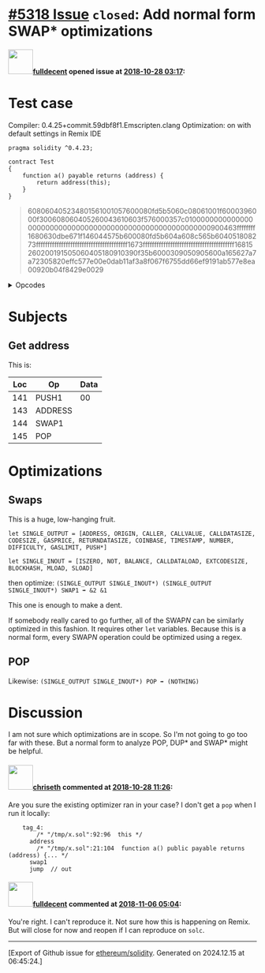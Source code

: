 # [\#5318 Issue](https://github.com/ethereum/solidity/issues/5318) `closed`: Add normal form SWAP* optimizations

#### <img src="https://avatars.githubusercontent.com/u/382183?u=499298f335f6f4f2b2498c3510275590dd8e67fc&v=4" width="50">[fulldecent](https://github.com/fulldecent) opened issue at [2018-10-28 03:17](https://github.com/ethereum/solidity/issues/5318):

# Test case

Compiler: 0.4.25+commit.59dbf8f1.Emscripten.clang
Optimization: on with default settings in Remix IDE

```solidity
pragma solidity ^0.4.23;

contract Test
{
    function a() payable returns (address) {
        return address(this);
    }
}
```

> 608060405234801561001057600080fd5b5060c08061001f6000396000f300608060405260043610603f576000357c0100000000000000000000000000000000000000000000000000000000900463ffffffff1680630dbe671f146044575b600080fd5b604a608c565b604051808273ffffffffffffffffffffffffffffffffffffffff1673ffffffffffffffffffffffffffffffffffffffff16815260200191505060405180910390f35b6000309050905600a165627a7a72305820effc577e00e0dab11af3a8f067f6755dd66ef9191ab577e8ea00920b04f8429e0029

<details>
<summary>Opcodes</summary>
| Loc  | Op           | Data                                                         |
| ---- | ------------ | ------------------------------------------------------------ |
| 0    | PUSH1        | 80                                                           |
| 2    | PUSH1        | 40                                                           |
| 4    | MSTORE       |                                                              |
| 5    | PUSH1        | 04                                                           |
| 7    | CALLDATASIZE |                                                              |
| 8    | LT           |                                                              |
| 9    | PUSH1        | 3f                                                           |
| 11   | JUMPI        |                                                              |
| 12   | PUSH1        | 00                                                           |
| 14   | CALLDATALOAD |                                                              |
| 15   | PUSH29       | 0100000000000000000000000000000000000000000000000000000000   |
| 45   | SWAP1        |                                                              |
| 46   | DIV          |                                                              |
| 47   | PUSH4        | ffffffff                                                     |
| 52   | AND          |                                                              |
| 53   | DUP1         |                                                              |
| 54   | PUSH4        | 0dbe671f                                                     |
| 59   | EQ           |                                                              |
| 60   | PUSH1        | 44                                                           |
| 62   | JUMPI        |                                                              |
| 63   | JUMPDEST     |                                                              |
| 64   | PUSH1        | 00                                                           |
| 66   | DUP1         |                                                              |
| 67   | REVERT       |                                                              |
| 68   | JUMPDEST     |                                                              |
| 69   | PUSH1        | 4a                                                           |
| 71   | PUSH1        | 8c                                                           |
| 73   | JUMP         |                                                              |
| 74   | JUMPDEST     |                                                              |
| 75   | PUSH1        | 40                                                           |
| 77   | MLOAD        |                                                              |
| 78   | DUP1         |                                                              |
| 79   | DUP3         |                                                              |
| 80   | PUSH20       | ffffffffffffffffffffffffffffffffffffffff                     |
| 101  | AND          |                                                              |
| 102  | PUSH20       | ffffffffffffffffffffffffffffffffffffffff                     |
| 123  | AND          |                                                              |
| 124  | DUP2         |                                                              |
| 125  | MSTORE       |                                                              |
| 126  | PUSH1        | 20                                                           |
| 128  | ADD          |                                                              |
| 129  | SWAP2        |                                                              |
| 130  | POP          |                                                              |
| 131  | POP          |                                                              |
| 132  | PUSH1        | 40                                                           |
| 134  | MLOAD        |                                                              |
| 135  | DUP1         |                                                              |
| 136  | SWAP2        |                                                              |
| 137  | SUB          |                                                              |
| 138  | SWAP1        |                                                              |
| 139  | RETURN       |                                                              |
| 140  | JUMPDEST     |                                                              |
| 141  | PUSH1        | 00                                                           |
| 143  | ADDRESS      |                                                              |
| 144  | SWAP1        |                                                              |
| 145  | POP          |                                                              |
| 146  | SWAP1        |                                                              |
| 147  | JUMP         |                                                              |
| 148  | STOP         |                                                              |
| 149  | LOG1         |                                                              |
| 150  | PUSH6        | 627a7a723058                                                 |
| 157  | SHA3         |                                                              |
| 158  | INVALID      |                                                              |
| 159  | INVALID      |                                                              |
| 160  | JUMPI        |                                                              |
| 161  | PUSH31       | 00e0dab11af3a8f067f6755dd66ef9191ab577e8ea00920b04f8429e0029 |
</details>

# Subjects

## Get address

This is:

| Loc  | Op           | Data                                                         |
| ---- | ------------ | ------------------------------------------------------------ |
| 141  | PUSH1        | 00                                                           |
| 143  | ADDRESS      |                                                              |
| 144  | SWAP1        |                                                              |
| 145  | POP          |                                                              |

# Optimizations

## Swaps

This is a huge, low-hanging fruit.

`let SINGLE_OUTPUT = [ADDRESS, ORIGIN, CALLER, CALLVALUE, CALLDATASIZE, CODESIZE, GASPRICE, RETURNDATASIZE, COINBASE, TIMESTAMP, NUMBER, DIFFICULTY, GASLIMIT, PUSH*]`

`let SINGLE_INOUT = [ISZERO, NOT, BALANCE, CALLDATALOAD, EXTCODESIZE, BLOCKHASH, MLOAD, SLOAD] `

then optimize: `(SINGLE_OUTPUT SINGLE_INOUT*) (SINGLE_OUTPUT SINGLE_INOUT*) SWAP1 ➡️ &2 &1`

This one is enough to make a dent. 

If somebody really cared to go further, all of the SWAP*N* can be similarly optimized in this fashion. It requires other `let` variables. Because this is a normal form, every SWAP*N* operation could be optimized using a regex.

## POP

Likewise: `(SINGLE_OUTPUT SINGLE_INOUT*) POP ➡️ (NOTHING)`

# Discussion

I am not sure which optimizations are in scope. So I'm not going to go too far with these. But a normal form to analyze POP, DUP* and SWAP* might be helpful.

#### <img src="https://avatars.githubusercontent.com/u/9073706?v=4" width="50">[chriseth](https://github.com/chriseth) commented at [2018-10-28 11:26](https://github.com/ethereum/solidity/issues/5318#issuecomment-433696534):

Are you sure the existing optimizer ran in your case? I don't get a `pop` when I run it locally:
```
    tag_4:
        /* "/tmp/x.sol":92:96  this */
      address
        /* "/tmp/x.sol":21:104  function a() public payable returns (address) {... */
      swap1
      jump	// out
```

#### <img src="https://avatars.githubusercontent.com/u/382183?u=499298f335f6f4f2b2498c3510275590dd8e67fc&v=4" width="50">[fulldecent](https://github.com/fulldecent) commented at [2018-11-06 05:04](https://github.com/ethereum/solidity/issues/5318#issuecomment-436132184):

You're right. I can't reproduce it. Not sure how this is happening on Remix. But will close for now and reopen if I can reproduce on `solc`.


-------------------------------------------------------------------------------



[Export of Github issue for [ethereum/solidity](https://github.com/ethereum/solidity). Generated on 2024.12.15 at 06:45:24.]
